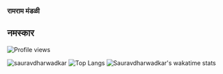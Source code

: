 ### रामराम मंडळी 
## नमस्कार
![Profile views](https://gpvc.arturio.dev/sauravdharwadkar)



![sauravdharwadkar](https://github-readme-stats.vercel.app/api?username=sauravdharwadkar&count_private=true&show_icons=true&theme=flag-india)
![Top Langs](https://github-readme-stats.vercel.app/api/top-langs/?username=sauravdharwadkar&layout=compact)
![Sauravdharwadkar's wakatime stats](https://github-readme-stats.vercel.app/api/wakatime?username=sauravdharwadkar&layout=compact)
 
<!--
**SauravDharwadkar/SauravDharwadkar** is a ✨ _special_ ✨ repository because its `README.md` (this file) appears on your GitHub profile.

Here are some ideas to get you started:

- 🔭 I’m currently working on ...
- 🌱 I’m currently learning ...
- 👯 I’m looking to collaborate on ...
- 🤔 I’m looking for help with ...
- 💬 Ask me about ...
- 📫 How to reach me: ...
- 😄 Pronouns: ...
- ⚡ Fun fact: ...
-->
